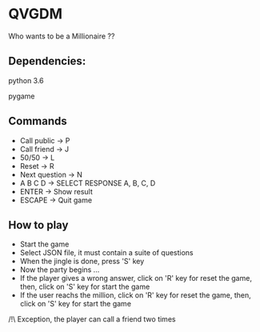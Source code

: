 # QVGDM
Who wants to be a Millionaire ??

## Dependencies:

python 3.6

pygame


## Commands

* Call public -> P
* Call friend -> J
* 50/50       -> L
* Reset       -> R
* Next question -> N
* A B C D -> SELECT RESPONSE A, B, C, D
* ENTER -> Show result
* ESCAPE -> Quit game

## How to play

* Start the game
* Select JSON file, it must contain a suite of questions
* When the jingle is done, press 'S' key
* Now the party begins
...
* If the player gives a wrong answer, click on 'R' key for reset the game, then, click on 'S' key for start the game
* If the user reachs the million, click on 'R' key for reset the game, then, click on 'S' key for start the game

/!\ Exception, the player can call a friend two times 
